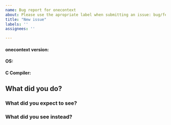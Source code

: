```yaml
---
name: Bug report for onecontext
about: Please use the apropriate label when submitting an issue: bug/feature request/question.
title: "New issue"
labels: ''
assignees: ''

---
```


#### onecontext version:


#### OS:


#### C Compiler:


## What did you do?


### What did you expect to see?


### What did you see instead?
